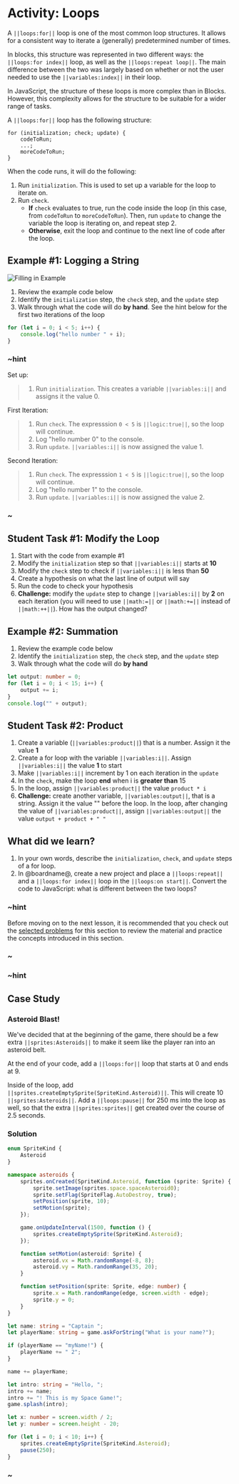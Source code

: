 # Activity: Loops

A ``||loops:for||`` loop is one of the most common loop structures. It allows for a consistent way to iterate a (generally) predetermined number of times.

In blocks, this structure was represented in two different ways: the ``||loops:for index||`` loop, as well as the ``||loops:repeat loop||``. The main difference between the two was largely based on whether or not the user needed to use the ``||variables:index||`` in their loop.

In JavaScript, the structure of these loops is more complex than in Blocks. However, this complexity allows for the structure to be suitable for a wider range of tasks.

A ``||loops:for||`` loop has the following structure:

```typescript-ignore
for (initialization; check; update) {
    codeToRun;
    ...;
    moreCodeToRun;
}
```

When the code runs, it will do the following:

1. Run ``initialization``. This is used to set up a variable for the loop to iterate on.
2. Run ``check``.
    * **If** ``check`` evaluates to true, run the code inside the loop (in this case, from ``codeToRun`` to ``moreCodeToRun``). Then, run ``update`` to change the variable the loop is iterating on, and repeat step 2.
    * **Otherwise**, exit the loop and continue to the next line of code after the loop.

## Example #1: Logging a String

![Filling in Example](/static/courses/csintro3/structure/filling-loop.gif)

1. Review the example code below
2. Identify the ``initialization`` step, the ``check`` step, and the ``update`` step
3. Walk through what the code will do **by hand**. See the hint below for the first two iterations of the loop

```typescript
for (let i = 0; i < 5; i++) {
    console.log("hello number " + i);
}
```

### ~hint

Set up:

>1. Run ``initialization``. This creates a variable ``||variables:i||`` and assigns it the value 0.

First Iteration:

>1. Run ``check``. The expresssion ``0 < 5`` is ``||logic:true||``, so the loop will continue.
>2. Log "hello number 0" to the console.
>3. Run ``update``. ``||variables:i||`` is now assigned the value 1.

Second Iteration:

>1. Run ``check``. The expresssion ``1 < 5`` is ``||logic:true||``, so the loop will continue.
>2. Log "hello number 1" to the console.
>3. Run ``update``. ``||variables:i||`` is now assigned the value 2.

### ~

## Student Task #1: Modify the Loop

1. Start with the code from example #1
2. Modify the ``initialization`` step so that ``||variables:i||`` starts at **10**
3. Modify the ``check`` step to check if ``||variables:i||`` is less than **50**
4. Create a hypothesis on what the last line of output will say
5. Run the code to check your hypothesis
6. **Challenge:** modify the ``update`` step to change ``||variables:i||`` by **2** on each iteration (you will need to use ``||math:=||`` or ``||math:+=||`` instead of ``||math:++||``). How has the output changed?

## Example #2: Summation

1. Review the example code below
2. Identify the ``initialization`` step, the ``check`` step, and the ``update`` step
3. Walk through what the code will do **by hand**

```typescript
let output: number = 0;
for (let i = 0; i < 15; i++) {
    output += i;
}
console.log("" + output);
```

## Student Task #2: Product

1. Create a variable (``||variables:product||``) that is a number. Assign it the value **1**
2. Create a for loop with the variable ``||variables:i||``. Assign ``||variables:i||`` the value **1** to start
3. Make ``||variables:i||`` increment by 1 on each iteration in the ``update``
4. In the ``check``, make the loop **end** when i is **greater than** 15
5. In the loop, assign ``||variables:product||`` the value ``product * i``
6. **Challenge:** create another variable, ``||variables:output||``, that is a string. Assign it the value "" before the loop. In the loop, after changing the value of ``||variables:product||``, assign ``||variables:output||`` the value ``output + product + " "``

## What did we learn?

1. In your own words, describe the ``initialization``, ``check``, and ``update`` steps of a for loop.
2. In @boardname@, create a new project and place a ``||loops:repeat||`` and a ``||loops:for index||`` loop in the ``||loops:on start||``. Convert the code to JavaScript: what is different between the two loops?

### ~hint

Before moving on to the next lesson, it is recommended that you check out the [selected problems](/courses/csintro3/structure/loops-problems) for this section to review the material and practice the concepts introduced in this section.

### ~

### ~hint

## Case Study

### Asteroid Blast!

We've decided that at the beginning of the game, there should be a few extra ``||sprites:Asteroids||`` to make it seem like the player ran into an asteroid belt.

At the end of your code, add a ``||loops:for||`` loop that starts at 0 and ends at 9.

Inside of the loop, add ``||sprites.createEmptySprite(SpriteKind.Asteroid)||``. This will create 10 ``||sprites:Asteroids||``. Add a ``||loops:pause||`` for 250 ms into the loop as well, so that the extra ``||sprites:sprites||`` get created over the course of 2.5 seconds.

### Solution

```typescript
enum SpriteKind {
    Asteroid
}

namespace asteroids {
    sprites.onCreated(SpriteKind.Asteroid, function (sprite: Sprite) {
        sprite.setImage(sprites.space.spaceAsteroid0);
        sprite.setFlag(SpriteFlag.AutoDestroy, true);
        setPosition(sprite, 10);
        setMotion(sprite);
    });

    game.onUpdateInterval(1500, function () {
        sprites.createEmptySprite(SpriteKind.Asteroid);
    });

    function setMotion(asteroid: Sprite) {
        asteroid.vx = Math.randomRange(-8, 8);
        asteroid.vy = Math.randomRange(35, 20);
    }

    function setPosition(sprite: Sprite, edge: number) {
        sprite.x = Math.randomRange(edge, screen.width - edge);
        sprite.y = 0;
    }
}

let name: string = "Captain ";
let playerName: string = game.askForString("What is your name?");

if (playerName == "myName!") {
    playerName += " 2";
}

name += playerName;

let intro: string = "Hello, ";
intro += name;
intro += "! This is my Space Game!";
game.splash(intro);

let x: number = screen.width / 2;
let y: number = screen.height - 20;

for (let i = 0; i < 10; i++) {
    sprites.createEmptySprite(SpriteKind.Asteroid);
    pause(250);
}
```

### ~